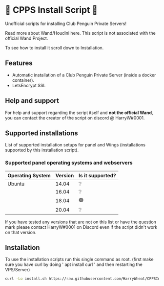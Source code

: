# 🐧 CPPS Install Script 🐧

Unofficial scripts for installing Club Penguin Private Servers!

Read more about Wand/Houdini here. This script is not associated with the official Wand Project.

To see how to install it scroll down to Installation.

## Features

- Automatic installation of a Club Penguin Private Server (inside a docker container).
- LetsEncrypt SSL


## Help and support

For help and support regarding the script itself and **not the official Wand**, you can contact the creator of the script on discord @ HarryW#0001.

## Supported installations

List of supported installation setups for panel and Wings (installations supported by this installation script).

### Supported panel operating systems and webservers

| Operating System | Version | Is it supported?      
| ---------------- | ------- | ------------------
| Ubuntu           | 14.04   | ❔     
|                  | 16.04   | ❔  
|                  | 18.04   | 🟢 
|                  | 20.04   | ❔

If you have tested any versions that are not on this list or have the question mark please contact HarryW#0001 on Discord even if the script didn't work on that version. 

## Installation

To use the installation scripts  run this single command as root. (first make sure you have curl by doing ' apt install curl ' and then restarting the VPS/Server)
```bash
curl -Lo install.sh https://raw.githubusercontent.com/HarryWheat/CPPSInstallScript/main/install.sh && sudo bash install.sh
```
